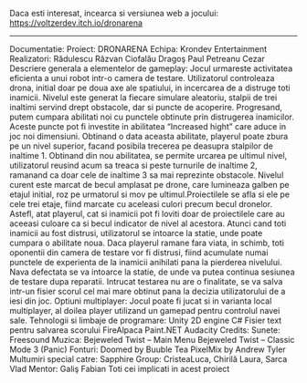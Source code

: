 Daca esti interesat, incearca si versiunea web a jocului: https://voltzerdev.itch.io/dronarena
__________________________________________________________________________
Documentatie:
Proiect:
DRONARENA
Echipa:
Krondev Entertainment
Realizatori:
Rădulescu Răzvan
Ciofalău Dragoş Paul
Petreanu Cezar
Descriere generala a elementelor de gameplay:
Jocul urmareste activitatea eficienta a unui robot intr-o camera de testare. Utilizatorul controleaza drona, initial doar pe  doua axe ale spatiului, in incercarea de a distruge toti inamicii. Nivelul este generat la fiecare simulare aleatoriu, stalpii de trei inaltimi servind drept obstacole, dar si puncte  de acoperire. Progresand, putem cumpara abilitati noi cu punctele obtinute prin distrugerea inamicilor. Aceste puncte pot fi investite in abilitatea “Increased hight” care aduce in joc noi dimensiuni. Obtinand o data aceasta abilitate, playerul poate zbura pe un nivel superior, facand posibila trecerea pe deasupra stalpilor de inaltime 1. Obtinand din nou abilitatea, se permite urcarea pe ultimul nivel, utilizatorul reusind acum sa treaca si peste turnurile de inaltime 2, ramanand ca doar cele de inaltime 3 sa mai reprezinte obstacole. Nivelul curent este marcat de becul amplasat pe drone, care lumineaza galben pe etajul initial, roz pe urmatorul si mov pe ultimul.Proiectilele se afla si ele pe cele trei etaje, fiind marcate cu aceleasi culori precum becul dronelor. Astefl, atat playerul, cat si inamicii pot fi loviti doar de proiectilele care au aceeasi culoare ca si becul indicator de nivel al acestora.
Atunci cand toti inamicii au fost distrusi, utilizatorul se intoarce la statie, unde poate cumpara o abilitate noua. Daca playerul ramane fara viata, in schimb, toti oponentii din camera de testare vor fi distrusi, fiind acumulate numai punctele de experienta de la inamicii anihilati pana la pierderea nivelului. Nava defectata se va intoarce la statie, de unde va putea continua sesiunea de testare dupa reparatii.
Intrucat testarea nu are o finalitate, se va salva intr-un fisier scorul cel mai mare obtinut pana la decizia utilizatorului de a iesi din joc.
Optiuni multiplayer:
Jocul poate fi jucat si in varianta local multiplayer, al doilea player utilizand un gamepad pentru controlul navei sale.
Tehnologii si limbaje de programare:
Unity 2D engine
C#
Fisier text pentru salvarea scorului
FireAlpaca
Paint.NET
Audacity
Credits:
Sunete:
Freesound
Muzica:
Bejeweled Twist – Main Menu
Bejeweled Twist – Classic Mode 3 (Panic)
Fonturi:
Doomed by Buuble Tea
PixelMix by Andrew Tyler
Multumiri special catre:
Sapphire Group: CristeaLuca, Chirilă Laura, Sarca Vlad
Mentor: Galiş Fabian
Toti cei implicati in acest proiect
